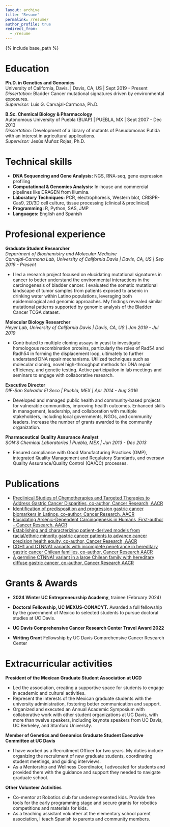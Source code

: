 ```yaml
---
layout: archive
title: "Resume"
permalink: /resume/
author_profile: true
redirect_from:
  - /resume
---
```


{% include base_path %}



  
Education
======
**Ph.D. in Genetics and Genomics**  
University of California, Davis.  | Davis, CA, US | Sept 2019 - Present  
*Dissertation:* Bladder Cancer mutational signatures driven by environmental exposures.  
*Supervisor:* Luis G. Carvajal-Carmona, Ph.D.  


**B.Sc. Chemical Biology & Pharmacology**  
Autonomous University of Puebla (BUAP)  | PUEBLA, MX   | Sept 2007 - Dec 2013  
*Dissertation:* Development of a library of mutants of Pseudomonas Putida with an interest in agricultural applications.  
*Supervisor:* Jesús Muñoz Rojas, Ph.D.  


Technical skills
======

* **DNA Sequencing and Gene Analysis:** NGS, RNA-seq, gene expression profiling
* **Computational & Genomics Analysis:** In-house and commercial pipelines like DRAGEN from Illumina.
* **Laboratory Techniques:** PCR, electrophoresis, Western blot, CRISPR-Cas9, 2D/3D cell culture, tissue processing (clinical &  preclinical)
* **Programming:** R, Python, SAS, JMP
* **Languages:** English and Spanish

Profesional experience
======


**Graduate Student Researcher**  
*Department of Biochemistry and Molecular Medicine*  
*Carvajal-Carmona Lab, University of California Davis | Davis, CA, US | Sep 2019 - Present*  

  * I led a research project focused on elucidating mutational signatures in cancer to better understand the environmental interactions in the carcinogenesis of bladder cancer. I evaluated the somatic mutational landscape of tumor samples from patients exposed to arsenic in drinking water within Latino populations, leveraging both epidemiological and genomic approaches. My findings revealed similar mutational patterns supported by genomic analysis of the Bladder Cancer TCGA dataset.

**Molecular Biology Researcher**  
*Heyer Lab, University of California Davis | Davis, CA, US | Jan 2019 - Jul 2019*  
  * Contributed to multiple cloning assays in yeast to investigate homologous recombination proteins, particularly the roles of Rad54 and Radh54 in forming the displacement loop, ultimately to further understand DNA repair mechanisms. Utilized techniques such as molecular cloning, novel high-throughput methods for DNA repair efficiency, and genetic testing. Active participation in lab meetings and seminars to engage with collaborative research.

**Executive Director**  
*DIF-San Salvador El Seco   |  Puebla,  MEX  |  Apr 2014 - Aug 2016*  

  * Developed and managed public health and community-based projects for vulnerable communities, improving health outcomes. Enhanced skills in management, leadership, and collaboration with multiple stakeholders, including local governments, NGOs, and community leaders. Increase the number of grants awarded to the community organization.

**Pharmaceutical Quality Assurance Analyst**  
*SON’S Chemical Laboratories   |  Puebla, MEX  |   Jun 2013 - Dec 2013*  

  * Ensured compliance with Good Manufacturing Practices (GMP), integrated Quality Management and Regulatory Standards, and oversaw Quality Assurance/Quality Control (QA/QC) processes.

Publications
======

  * [Preclinical Studies of Chemotherapies and Targeted Therapies to Address Gastric Cancer Disparities, co-author, Cancer Research, AACR](https://doi.org/10.1158/1538-7445.AM2022-3108)
  * [Identification of predisposition and progression gastric cancer biomarkers in Latinos, co-author, Cancer Research, AACR](https://doi.org/10.1158/1538-7445.AM2022-2274)
  * [Elucidating Arsenic-Dependent Carcinogenesis in Humans, First-author - Cancer Research, AACR](https://doi.org/10.1158/1538-7445.AM2022-229)
  * [Establishing and characterizing patient-derived models from racial/ethnic minority gastric cancer patients to advance cancer precision health equity, co-author, Cancer Research, AACR](https://doi.org/10.1158/1538-7445.AM2022-698)
  * [CDH1 and CTNNA1 variants with incomplete penetrance in hereditary gastric cancer Chilean families, co-author, Cancer Research AACR](https://doi.org/10.1158/1538-7445.AM2022-5899)
  * [A germline CTNNA1 variant in a large Chilean family with hereditary diffuse gastric cancer, co-author, Cancer Research AACR](https://doi.org/10.1158/1538-7445.AM2021-800)


<!-- a normal html comment -->

<!-- 
Publications
======
  <ul>{% for post in site.publications %}
    {% include archive-single-cv.html %}
  {% endfor %}</ul>

 

Talks
======
  <ul>{% for post in site.talks %}
    {% include archive-single-talk-cv.html %}
  {% endfor %}</ul>
  
Teaching
======
  <ul>{% for post in site.teaching %}
    {% include archive-single-cv.html %}
  {% endfor %}</ul>
-->
  
Grants & Awards
======
* **2024 Winter UC Entrepreneurship Academy**, trainee (February 2024)

* **Doctoral Fellowship, UC MEXUS-CONACYT.** Awarded a full fellowship by the government of Mexico to selected students to pursue doctoral studies at UC Davis.
* **UC Davis Comprehensive Cancer Research Center Travel Award 2022**
* **Writing Grant** Fellowship by UC Davis Comprehensive Cancer Research Center
  
Extracurricular activities
======
 
**President of the Mexican Graduate Student Association at UCD**
  * Led the association, creating a supportive space for students to engage in academic and cultural activities.
  * Represent the interests of the Mexican graduate students with the university administration, fostering better communication and support.
  * Organized and executed an Annual Academic Symposium with collaborative work with other student organizations at UC Davis, with more than twelve speakers, including keynote speakers from UC Davis, UC Berkeley, and Stanford University.

**Member of Genetics and Genomics Graduate Student Executive Committee at UC Davis**
  * I have worked as a Recruitment Officer for two years. My duties include organizing the recruitment of new graduate students, coordinating student meetings, and guiding interviews.
  * As a Mentorship and Wellness Coordinator, I advocated for students and provided them with the guidance and support they needed to navigate graduate school.

**Other Volunteer Activities**

  * Co-mentor at Robotics club for underrepresented kids. Provide free tools for the early programming stage and secure grants for robotics competitions and materials for kids.  
  * As a teaching assistant volunteer at the elementary school parent association, I teach Spanish to parents and community members.

